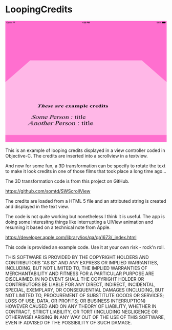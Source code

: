 LoopingCredits
==============

![Scrolling in action](https://github.com/ManjitBedi/LoopingCredits/blob/master/image1.png)


This is an example of looping credits displayed in a view controller coded in Objective-C. The credits are inserted into a scrollview in a textview.  

And now for some fun, a 3D transformation can be specify to rotate the text to make it look
credits in one of those films that took place a long time ago...

The 3D transformation code is from this project on GitHub.

https://github.com/somtd/SWScrollView

The credits are loaded from a HTML 5 file and an attributed string is created and displayed in the text view.

The code is not quite working but nonetheless I think it is useful.  The app is doing some interesitng things like interrupting a UIView animation and resuming it based on a technical note from Apple.

https://developer.apple.com/library/ios/qa/qa1673/_index.html

This code is provided an example code.  Use it at your own risk - rock'n roll.

THIS SOFTWARE IS PROVIDED BY THE COPYRIGHT HOLDERS AND CONTRIBUTORS "AS IS" AND ANY EXPRESS OR IMPLIED WARRANTIES, INCLUDING, BUT NOT LIMITED TO, THE IMPLIED WARRANTIES OF MERCHANTABILITY AND FITNESS FOR A PARTICULAR PURPOSE ARE DISCLAIMED. IN NO EVENT SHALL THE COPYRIGHT HOLDER OR CONTRIBUTORS BE LIABLE FOR ANY DIRECT, INDIRECT, INCIDENTAL, SPECIAL, EXEMPLARY, OR CONSEQUENTIAL DAMAGES (INCLUDING, BUT NOT LIMITED TO, PROCUREMENT OF SUBSTITUTE GOODS OR SERVICES; LOSS OF USE, DATA, OR PROFITS; OR BUSINESS INTERRUPTION) HOWEVER CAUSED AND ON ANY THEORY OF LIABILITY, WHETHER IN CONTRACT, STRICT LIABILITY, OR TORT (INCLUDING NEGLIGENCE OR OTHERWISE) ARISING IN ANY WAY OUT OF THE USE OF THIS SOFTWARE, EVEN IF ADVISED OF THE POSSIBILITY OF SUCH DAMAGE.

